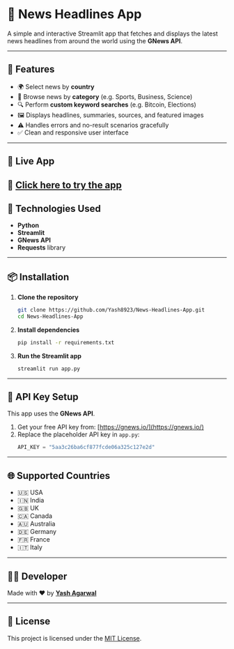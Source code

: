
# 📰 News Headlines App

A simple and interactive Streamlit app that fetches and displays the latest news headlines from around the world using the **GNews API**.

---

## 🌟 Features

- 🌍 Select news by **country**
- 📰 Browse news by **category** (e.g. Sports, Business, Science)
- 🔍 Perform **custom keyword searches** (e.g. Bitcoin, Elections)
- 🖼️ Displays headlines, summaries, sources, and featured images
- ⚠️ Handles errors and no-result scenarios gracefully
- ✅ Clean and responsive user interface

---

## 🚀 Live App

🔗 [Click here to try the app](https://newsapp-urnea879rfcbyceczcyqbd.streamlit.app/)
---

## 🔧 Technologies Used

- **Python**
- **Streamlit**
- **GNews API**  
- **Requests** library

---

## 📦 Installation

1. **Clone the repository**
   ```bash
   git clone https://github.com/Yash8923/News-Headlines-App.git
   cd News-Headlines-App
   ```

2. **Install dependencies**
   ```bash
   pip install -r requirements.txt
   ```

3. **Run the Streamlit app**
   ```bash
   streamlit run app.py
   ```

---

## 🔑 API Key Setup

This app uses the **GNews API**.

1. Get your free API key from: [https://gnews.io/](https://gnews.io/)
2. Replace the placeholder API key in `app.py`:
   ```python
   API_KEY = "5aa3c26ba6cf877fcde06a325c127e2d"
   ```

---

## 🌐 Supported Countries

- 🇺🇸 USA
- 🇮🇳 India
- 🇬🇧 UK
- 🇨🇦 Canada
- 🇦🇺 Australia
- 🇩🇪 Germany
- 🇫🇷 France
- 🇮🇹 Italy

---

## 👨‍💻 Developer

Made with ❤️ by [**Yash Agarwal**](https://github.com/Yash8923)

---

## 📜 License

This project is licensed under the [MIT License](LICENSE).
